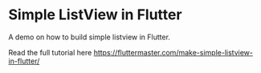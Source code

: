 # Simple ListView in Flutter

A demo on how to build simple listview in Flutter. 

Read the full tutorial here https://fluttermaster.com/make-simple-listview-in-flutter/